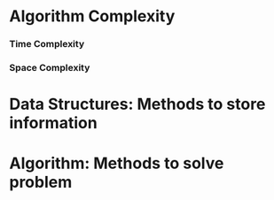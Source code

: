 # Algorithm Complexity

### Time Complexity

### Space Complexity

# Data Structures: Methods to store information

# Algorithm: Methods to solve problem

